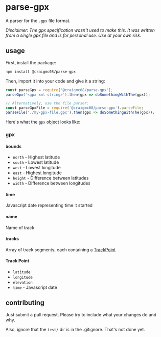 # parse-gpx
A parser for the `.gpx` file format.

*Disclaimer: The gpx specification wasn't used to make this. It was written from a single gpx file and is for personal use. Use at your own risk.*

## usage
First, install the package:
```sh
npm install @craigmc08/parse-gpx
```

Then, import it into your code and give it a string:
```js
const parseGpx = require('@craigmc08/parse-gpx');
parseGpx('<gpx xml string>').then(gpx => doSomethingWithThe(gpx));

// Alternatively, use the file parser:
const parseGpxFile = require('@craigmc08/parse-gpx').parseFile;
parseFile('./my-gpx-file.gpx').then(gpx => doSomethingWithThe(gpx));
```

Here's what the `gpx` object looks like:
### gpx
#### bounds
- `north` - Highest latitude
- `south` - Lowest latitude
- `west` - Lowest longitude
- `east` - Highest longitude
- `height` - Difference between latitudes
- `width` - Difference between longitudes

#### time
Javascript date representing time it started

#### name
Name of track

#### tracks
Array of track segments, each containing a [TrackPoint](#track-point)

#### Track Point
- `latitude`
- `longitude`
- `elevation`
- `time` - Javascript date

## contributing
Just submit a pull request. Please try to include what your changes do and why.

Also, ignore that the `test/` dir is in the .gitignore. That's not done yet.